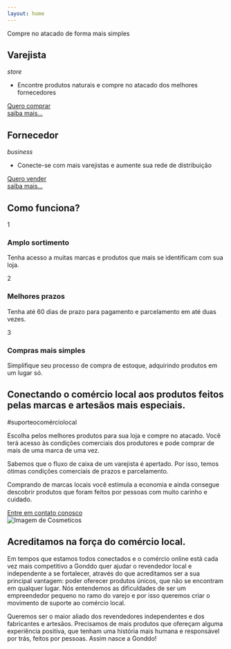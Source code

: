 ```yaml
---
layout: home
---
```

<section id="gnd-cover-image-section">
  <span>Compre no atacado de forma mais simples</span>
</section>

<section id="gnd-institutional-activities">
<div class="gnd-institutional-retailer">
  <div class="gnd-institutional-title">
    <h2>Varejista</h2><i class="material-icons">store</i> 
  </div>
  <div class="gnd-institutional-advantages">
    <ul class="gnd-institutional-advantages-list">
      <li>Encontre produtos naturais e compre no atacado dos melhores fornecedores</li>
    </ul>
  </div>
  <div class="gnd-institutional-advantages-links">
    <a id="gnd-signInBtn" class="gnd-sign-in-link" href="#">Quero comprar</a>
  </div>
  <div class="gnd-institutional-learn-more">
    <a href="#">saiba mais...</a>
  </div>
  </div>
  <div class="gnd-institutional-supplier">
    <div class="gnd-institutional-title">
      <h2>Fornecedor</h2><i class="material-icons">business</i>
    </div>
    <div class="gnd-institutional-advantages">
      <ul class="gnd-institutional-advantages-list">
        <li>Conecte-se com mais varejistas e aumente sua rede de distribuição</li>
      </ul>
    </div>
    <div class="gnd-institutional-advantages-links">
      <a id="gnd-signInBtn" class="gnd-sign-in-link" href="#">Quero vender</a>
    </div>
    <div class="gnd-institutional-learn-more">
      <a href="#">saiba mais...</a>
    </div>
  </div>
</section>

<section id="gnd-inspiration">
  <h2 class="gnd-inspiration-title">Como funciona?</h2>
  <div class="gnd-inspiration-item">
    <div class="gnd-inspiration-container">
      <div class="gnd-inspiration-number">
        <span>1</span>
      </div>
      <div class="gnd-inspiration-item-content">
        <div class="gnd-inspiration-item-title">
          <h3>Amplo sortimento</h3>
        </div>
        <div class="gnd-inspiration-item-text">
          <p>Tenha acesso a muitas marcas e produtos que mais se identificam com sua loja.</p>
        </div>
      </div>
    </div>
  </div>
  <div class="gnd-inspiration-item">
    <div class="gnd-inspiration-container">
      <div class="gnd-inspiration-number">
        <span>2</span>
      </div>
      <div class="gnd-inspiration-item-content">
        <div class="gnd-inspiration-item-title">
          <h3>Melhores prazos</h3>
        </div>
        <div class="gnd-inspiration-item-text">
          <p>Tenha até 60 dias de prazo para pagamento e parcelamento em até duas vezes.</p>
        </div>
      </div>
    </div>
  </div>
  <div class="gnd-inspiration-item">
    <div class="gnd-inspiration-container">
      <div class="gnd-inspiration-number">
        <span>3</span>
      </div>
      <div class="gnd-inspiration-item-content">
        <div class="gnd-inspiration-item-title">
          <h3>Compras mais simples</h3>
        </div>
        <div class="gnd-inspiration-item-text">
          <p>Simplifique seu processo de compra de estoque, adquirindo produtos em um lugar só.</p>
        </div>
      </div>
    </div>
  </div>
</section>

<section id="gnd-how-it-works">
  <div class="gnd-hiw-content-container">
    <div class="gnd-hiw-phrase-container">
      <div class="gnd-hiw-phrase">
        <h1>
          Conectando o comércio local aos produtos feitos pelas marcas e artesãos mais especiais.
        </h1>
      </div>
      <div class="gnd-hiw-phrase-hashtag">
        <span>#suporteocomérciolocal</span>
      </div>
    </div>
    <div class="gnd-hiw-description">
      <div class="gnd-hiw-description-article-container">
        <article class="gnd-hiw-description-article">
          <p>
            Escolha pelos melhores produtos para sua loja e compre no atacado. Você terá acesso às condições comerciais dos produtores e pode comprar de mais de uma marca de uma vez.
          </p>
          <p>
            Sabemos que o fluxo de caixa de um varejista é apertado. Por isso, temos ótimas condições comerciais de prazos e parcelamento.
          </p>
          <p>
            Comprando de marcas locais você estimula a economia e ainda consegue descobrir produtos que foram feitos por pessoas com muito carinho e cuidado.
          </p>
        </article>
      </div>
      <a id="gnd-contactBtn" class="gnd-hiw-footer-contact" href="#">Entre em contato conosco</a>
    </div>
  </div>
</section>

<section id="gnd-values">
  <div class="gnd-values-image-container">
    <img class="gnd-values-image" src="/assets/img/gonddo_values_image.png" alt="Imagem de Cosmeticos">
  </div>
  <div class="gnd-values-gonddo-description">
    <div class="gnd-values-gonddo-description-title">
      <h1>Acreditamos na força do comércio local.</h1>
    </div>
    <div class="gnd-values-gonddo-description-txt">
      <p>
        Em tempos que estamos todos conectados e o comércio online está cada vez mais competitivo a Gonddo quer ajudar o revendedor local e independente a se fortalecer, através do que acreditamos ser a sua principal vantagem: poder oferecer produtos únicos, que não se encontram em qualquer lugar. Nós entendemos as dificuldades de ser um empreendedor pequeno no ramo do varejo e por isso queremos criar o movimento de suporte ao comércio local.
      </p>
      <p>
        Queremos ser o maior aliado dos revendedores independentes e dos fabricantes e artesãos. Precisamos de mais produtos que ofereçam alguma experiência positiva, que tenham uma história mais humana e responsável por trás, feitos por pessoas. Assim nasce a Gonddo!
      </p>
    </div>
  </div>
</section>

